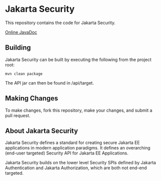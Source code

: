 # Jakarta Security

This repository contains the code for Jakarta Security.

[Online JavaDoc](https://javadoc.io/doc/jakarta.security.enterprise/jakarta.security.enterprise-api/)

Building
--------

Jakarta Security can be built by executing the following from the project root:

``mvn clean package``

The API jar can then be found in /api/target.

Making Changes
--------------

To make changes, fork this repository, make your changes, and submit a pull request.

About Jakarta Security
-------------

Jakarta Security defines a standard for creating secure Jakarta EE applications in modern application paradigms.
It defines an overarching (end-user targeted) Security API for Jakarta EE Applications.

Jakarta Security builds on the lower level Security SPIs defined by Jakarta Authentication and Jakarta Authorization,
which are both not end-end targeted.